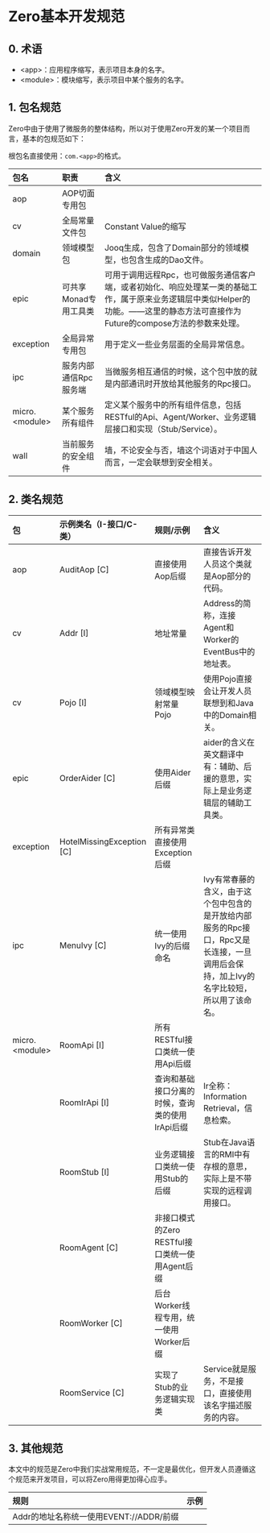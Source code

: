 # Zero基本开发规范

## 0. 术语

* &lt;app&gt;：应用程序缩写，表示项目本身的名字。
* &lt;module&gt;：模块缩写，表示项目中某个服务的名字。

## 1. 包名规范

Zero中由于使用了微服务的整体结构，所以对于使用Zero开发的某一个项目而言，基本的包规范如下：

根包名直接使用：`com.<app>`的格式。

| 包名 | 职责 | 含义 |
| :--- | :--- | :--- |
| aop | AOP切面专用包 |  |
| cv | 全局常量文件包 | Constant Value的缩写 |
| domain | 领域模型包 | Jooq生成，包含了Domain部分的领域模型，也包含生成的Dao文件。 |
| epic | 可共享Monad专用工具类 | 可用于调用远程Rpc，也可做服务通信客户端，或者初始化、响应处理某一类的基础工作，属于原来业务逻辑层中类似Helper的功能。——这里的静态方法可直接作为Future的compose方法的参数来处理。 |
| exception | 全局异常专用包 | 用于定义一些业务层面的全局异常信息。 |
| ipc | 服务内部通信Rpc服务端 | 当微服务相互通信的时候，这个包中放的就是内部通讯时开放给其他服务的Rpc接口。 |
| micro.&lt;module&gt; | 某个服务所有组件 | 定义某个服务中的所有组件信息，包括RESTful的Api、Agent/Worker、业务逻辑层接口和实现（Stub/Service）。 |
| wall | 当前服务的安全组件 | 墙，不论安全与否，墙这个词语对于中国人而言，一定会联想到安全相关。 |

## 2. 类名规范

| 包 | 示例类名（I-接口/C-类） | 规则/示例 | 含义 |
| :--- | :--- | :--- | :--- |
| aop | AuditAop \[C\] | 直接使用Aop后缀 | 直接告诉开发人员这个类就是Aop部分的代码。 |
| cv | Addr \[I\] | 地址常量 | Address的简称，连接Agent和Worker的EventBus中的地址表。 |
| cv | Pojo \[I\] | 领域模型映射常量 Pojo | 使用Pojo直接会让开发人员联想到和Java中的Domain相关。 |
| epic | OrderAider \[C\] | 使用Aider后缀 | aider的含义在英文翻译中有：辅助、后援的意思，实际上是业务逻辑层的辅助工具类。 |
| exception | HotelMissingException \[C\] | 所有异常类直接使用Exception后缀 |  |
| ipc | MenuIvy \[C\] | 统一使用Ivy的后缀命名 | Ivy有常春藤的含义，由于这个包中包含的是开放给内部服务的Rpc接口，Rpc又是长连接，一旦调用后会保持，加上Ivy的名字比较短，所以用了该命名。 |
| micro.&lt;module&gt; | RoomApi \[I\] | 所有RESTful接口类统一使用Api后缀 |  |
|  | RoomIrApi \[I\] | 查询和基础接口分离的时候，查询类的使用IrApi后缀 | Ir全称：Information Retrieval，信息检索。 |
|  | RoomStub \[I\] | 业务逻辑接口类统一使用Stub的后缀 | Stub在Java语言的RMI中有存根的意思，实际上是不带实现的远程调用接口。 |
|  | RoomAgent \[C\] | 非接口模式的Zero RESTful接口类统一使用Agent后缀 |  |
|  | RoomWorker \[C\] | 后台Worker线程专用，统一使用Worker后缀 |  |
|  | RoomService \[C\] | 实现了Stub的业务逻辑实现类 | Service就是服务，不是接口，直接使用该名字描述服务的内容。 |

## 3. 其他规范

本文中的规范是Zero中我们实战常用规范，不一定是最优化，但开发人员遵循这个规范来开发项目，可以将Zero用得更加得心应手。

| 规则 | 示例 |
| :--- | :--- |
| Addr的地址名称统一使用EVENT://ADDR/前缀 |  |




